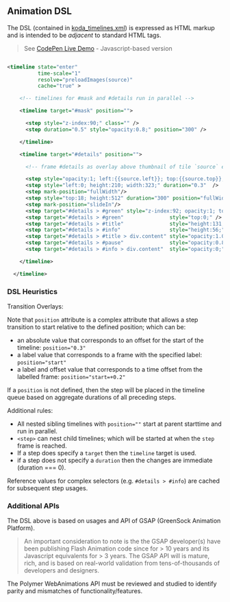 ## Animation DSL

The DSL (contained in [koda_timelines.xml](koda_timelines.xml)) is expressed as HTML markup and is intended to be *adjacent* to standard HTML tags.

> See [CodePen Live Demo](http://codepen.io/ThomasBurleson/pen/OPMgqj) - Javascript-based version

```xml

<timeline state="enter"
          time-scale="1"
          resolve="preloadImages(source)"
          cache="true" >

    <!-- timelines for #mask and #details run in parallel -->

    <timeline target="#mask" position="">

      <step style="z-index:90;" class="" />
      <step duration="0.5" style="opacity:0.8;" position="300" />

    </timeline>

    <timeline target="#details" position="">

      <!-- frame #details as overlay above thumbnail of tile `source` element -->

      <step style="opacity:1; left:{{source.left}}; top:{{source.top}}; width:{{source.width}}; height:{{source.height}};" class="" />
      <step style="left:0; height:210; width:323;" duration="0.3"  />
      <step mark-position="fullWidth"/>
      <step style="top:18; height:512" duration="300" position="fullWidth-=0.3"/>
      <step mark-position="slideIn"/>
      <step target="#details > #green" style="z-index:92; opacity:1; top:21;" class="" />
      <step target="#details > #green"               style="top:0;" />
      <step target="#details > #title"               style="height:131;"  duration="200" position="fullWidth" />
      <step target="#details > #info"                style="height:56;"   duration="0.6" position="fullWidth+=0.2" />
      <step target="#details > #title > div.content" style="opacity:1.0;" duration="500" position="fullWidth+=0.3" />
      <step target="#details > #pause"               style="opacity:0.8;" duration="800" position="fullWidth+=0.4" />
      <step target="#details > #info > div.content"  style="opacity:0;"   duration="0.4" position="fullWidth+=0.6" />

    </timeline>

  </timeline>

```

### DSL Heuristics

Transition Overlays:

Note that `position` attribute is a complex attribute that allows a step transition to start relative to the defined position; which can be:
-  an absolute value that corresponds to an offset for the start of the timeline:  `position="0.3"`
-  a label value that corresponds to a frame with the specified label:  `position="start"`
-  a label and offset value that corresponds to a time offset from the labelled frame:  `position="start=+0.2"`

If a `position` is not defined, then the step will be placed in the timeline queue based on aggregate durations of all preceding steps.

Additional rules:

-  All nested sibling timelines with `position=""` start at parent starttime and run in parallel.
- `<step>` can nest child timelines; which will be started at when the `step` frame is reached.
-  If a step does specify a `target` then the `timeline` target is used.
-  if a step does not specify a `duration` then the changes are immediate (duration === 0).

Reference values for complex selectors (e.g. `#details > #info`) are cached for subsequent step usages.


### Additional APIs

The DSL above is based on usages and API of GSAP (GreenSock Animation Platform).

> An important consideration to note is the the GSAP developer(s) have been publishing Flash Animation code since for &gt; 10 years and its Javascript equivalents for &gt; 3 years. The GSAP API will is mature, rich, and is based on real-world validation from tens-of-thousands of developers and designers.

The Polymer WebAnimations API must be reviewed and studied to identify parity and mismatches of functionality/features.
